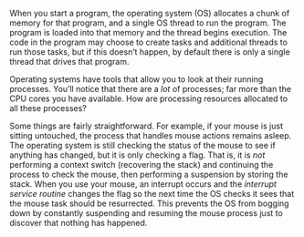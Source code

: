 When you start a program, the operating system (OS) allocates a chunk of memory for that program, and a single OS thread to run the program. The program is loaded into that memory and the thread begins execution. The code in the program may choose to create tasks and additional threads to run those tasks, but if this doesn’t happen, by default there is only a single thread that drives that program.

Operating systems have tools that allow you to look at their running processes. You’ll notice that there are a *lot* of processes; far more than the CPU cores you have available. How are processing resources allocated to all these processes?

Some things are fairly straightforward. For example, if your mouse is just sitting untouched, the process that handles mouse actions remains asleep. The operating system is still checking the status of the mouse to see if anything has changed, but it is only checking a flag. That is, it is *not* performing a context switch (recovering the stack) and continuing the process to check the mouse, then performing a suspension by storing the stack. When you use your mouse, an interrupt occurs and the *interrupt service routine* changes the flag so the next time the OS checks it sees that the mouse task should be resurrected. This prevents the OS from bogging down by constantly suspending and resuming the mouse process just to discover that nothing has happened.